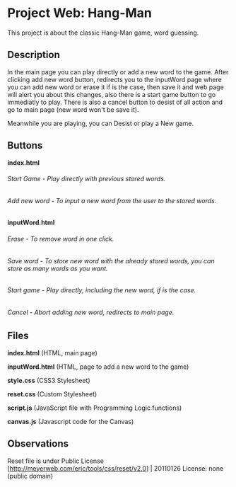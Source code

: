 # Project Web: Hang-Man

This project is about the classic Hang-Man game, word guessing.


## Description

In the main page you can play directly or add a new word to the game. After clicking add new word button, redirects you to the inputWord page where you can add new word or erase it if is the case, then save it and web page will alert you about this changes, also there is a start game button to go immediatly to play. There is also a cancel button to desist of all action and go to main page (new word won't be save it).

Meanwhile you are playing, you can Desist or play a New game.

## Buttons

**index.html**

###### Start Game - Play directly with previous stored words.

###### Add new word - To input a new word from the user to the stored words.


**inputWord.html**

###### Erase - To remove word in one click.

###### Save word - To store new word with the already stored words, you can store as many words as you want.

###### Start game - Play directly, including the new word, if is the case.

###### Cancel - Abort adding new word, redirects to main page.


## Files

**index.html** (HTML, main page)

**inputWord.html** (HTML, page to add a new word to the game)

**style.css** (CSS3 Stylesheet)

**reset.css** (Custom Stylesheet)

**script.js** (JavaScript file with Programming Logic functions)

**canvas.js** (Javascript code for the Canvas)

## Observations


Reset file is under Public License [http://meyerweb.com/eric/tools/css/reset/v2.0] | 20110126   License: none (public domain)


